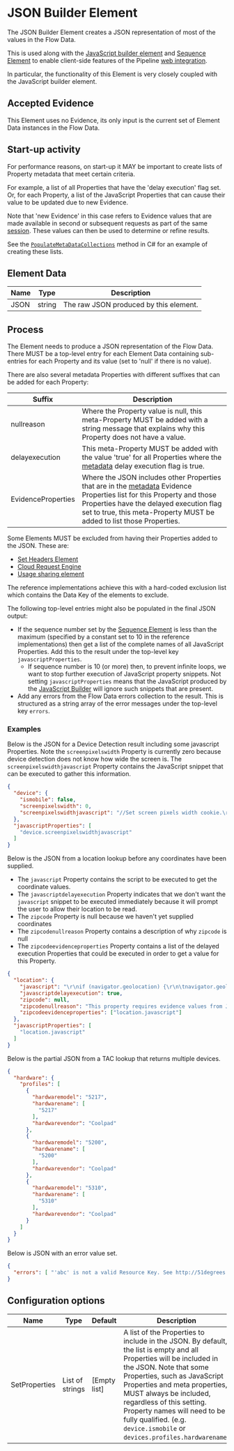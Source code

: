 # JSON Builder Element

The JSON Builder Element creates a JSON representation of most of the values
in the Flow Data.

This is used along with the [JavaScript builder element](javascript-builder.md)
and [Sequence Element](sequence-element.md) to enable client-side features of
the Pipeline [web integration](../features/web-integration.md).

In particular, the functionality of this Element is very closely coupled with
the JavaScript builder element.

## Accepted Evidence

This Element uses no Evidence, its only input is the current set of
Element Data instances in the Flow Data.

## Start-up activity

For performance reasons, on start-up it MAY be important to create lists of
Property metadata that meet certain criteria.

For example, a list of all Properties that have the 'delay execution' flag set.
Or, for each Property, a list of the JavaScript Properties that can cause their
value to be updated due to new Evidence.

Note that 'new Evidence' in this case refers to Evidence values that are made
available in second or subsequent requests as part of the same
[session](sequence-element.md). These values can then be used to determine or
refine results.

See the [`PopulateMetaDataCollections`](https://github.com/51Degrees/pipeline-dotnet/blob/master/FiftyOne.Pipeline.Elements/FiftyOne.Pipeline.JsonBuilderElement/FlowElement/JsonBuilderElement.cs#L715)
method in C# for an example of creating these lists.

## Element Data

| **Name** | **Type** | **Description**                        |
|----------|----------|----------------------------------------|
| JSON     | string   | The raw JSON produced by this element. |

## Process

The Element needs to produce a JSON representation of the Flow Data.
There MUST be a top-level entry for each Element Data containing sub-entries
for each Property and its value (set to 'null' if there is no value).

There are also several metadata Properties with different suffixes that can
be added for each Property:

| **Suffix**         | **Description**                                                                                                                                                                                                                                                                          |
|--------------------|------------------------------------------------------------------------------------------------------------------------------------------------------------------------------------------------------------------------------------------------------------------------------------------|
| nullreason         | Where the Property value is null, this meta-Property MUST be added with a string message that explains why this Property does not have a value.                                                                                                                                          |
| delayexecution     | This meta-Property MUST be added with the value 'true' for all Properties where the [metadata](../features/properties.md#property-metadata) delay execution flag is true.                                                                                                                |
| EvidenceProperties | Where the JSON includes other Properties that are in the [metadata](../features/properties.md#property-metadata) Evidence Properties list for this Property and those Properties have the delayed execution flag set to true, this meta-Property MUST be added to list those Properties. |

Some Elements MUST be excluded from having their Properties added to the JSON.
These are:

- [Set Headers Element](set-headers-element.md)
- [Cloud Request Engine](cloud-request-engine.md)
- [Usage sharing element](usage-sharing-element.md)

The reference implementations achieve this with a hard-coded exclusion list which
contains the Data Key of the elements to exclude.

The following top-level entries might also be populated in the
final JSON output:

- If the sequence number set by the [Sequence Element](sequence-element.md) is less
  than the maximum (specified by a constant set to 10 in the reference implementations)
  then get a list of the complete names of all JavaScript Properties. Add this to the
  result under the top-level key `javascriptProperties`.
  - If sequence number is 10 (or more) then, to prevent infinite loops, we want to
    stop further execution of JavaScript property snippets. Not setting
    `javascriptProperties` means that the JavaScript produced by the
    [JavaScript Builder](javascript-builder.md) will ignore such snippets that are
    present.
- Add any errors from the Flow Data errors collection to the result. This is structured
  as a string array of the error messages under the top-level key `errors`.

### Examples

Below is the JSON for a Device Detection result including some javascript Properties.
Note the `screenpixelswidth` Property is currently zero because device
detection does not know how wide the screen is.
The `screenpixelswidthjavascript` Property contains the JavaScript snippet that
can be executed to gather this information.

```json
{
  "device": {
    "ismobile": false,
    "screenpixelswidth": 0,
    "screenpixelswidthjavascript": "//Set screen pixels width cookie.\r\ndocument.cookie = \"51D_ScreenPixelsWidth=\" + screen.width;"
  },
  "javascriptProperties": [
    "device.screenpixelswidthjavascript"
  ]
}
```

Below is the JSON from a location lookup before any coordinates have been supplied.

- The `javascript` Property contains the script to be executed to get the
  coordinate values.
- The `javascriptdelayexecution` Property indicates that we don't want the
  `javascript` snippet to be executed immediately because it will prompt
  the user to allow their location to be read.
- The `zipcode` Property is null because we haven't yet supplied coordinates
- The `zipcodenullreason` Property contains a description of why `zipcode`
  is null
- The `zipcodeevidenceproperties` Property contains a list of the delayed
  execution Properties that could be executed in order to get a value for
  this Property.

```json
{
  "location": {
    "javascript": "\r\nif (navigator.geolocation) {\r\n\tnavigator.geolocation.getCurrentPosition(function(pos) {\r\n        for (var key in pos.coords) {\r\n            document.cookie = \"51D_Pos_\" + key + \"=\" + pos.coords[key];\r\n        }\r\n        // 51D replace this comment with callback function.\r\n\t}, function(e) {\r\n        document.cookie =\"51D_Pos_Error=\" + encodeURIComponent(e.message);\r\n        // 51D replace this comment with callback function.\r\n    });\r\n}\r\n",
    "javascriptdelayexecution": true,
    "zipcode": null,
    "zipcodenullreason": "This property requires evidence values from JavaScript running on the client. It cannot be populated until a future request is made that contains this additional data.",
    "zipcodeevidenceproperties": ["location.javascript"]
  },
  "javascriptProperties": [
    "location.javascript"
  ]
}

```

Below is the partial JSON from a TAC lookup that returns multiple devices.

```json
{
  "hardware": {
    "profiles": [
      {
        "hardwaremodel": "5217",
        "hardwarename": [
          "5217"
        ],
        "hardwarevendor": "Coolpad"
      },
      {      
        "hardwaremodel": "5200",
        "hardwarename": [
          "5200"
        ],
        "hardwarevendor": "Coolpad"
      },
      {
        "hardwaremodel": "5310",
        "hardwarename": [
          "5310"
        ],
        "hardwarevendor": "Coolpad"
      }
    ]
  }
}
```

Below is JSON with an error value set.

```json
{ 
  "errors": [ "'abc' is not a valid Resource Key. See http://51degrees.com/documentation/_info__error_messages.html#Resource_key_not_valid for more information." ]
}
```

## Configuration options

| **Name**      | **Type**        | **Default**  | **Description**                                                                                                                                                                                                                                                                                                                                                                |
|---------------|-----------------|--------------|--------------------------------------------------------------------------------------------------------------------------------------------------------------------------------------------------------------------------------------------------------------------------------------------------------------------------------------------------------------------------------|
| SetProperties | List of strings | [Empty list] | A list of the Properties to include in the JSON. By default, the list is empty and all Properties will be included in the JSON. Note that some Properties, such as JavaScript Properties and meta properties, MUST always be included, regardless of this setting. Property names will need to be fully qualified. (e.g. `device.ismobile` or `devices.profiles.hardwarename`) |
